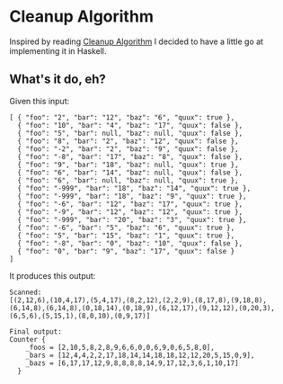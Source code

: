 # Cleanup Algorithm

Inspired by reading [Cleanup Algorithm](http://joneshf.github.io/programming/2015/10/04/Cleanup-Algorithm.html) I decided to have a little go at implementing it in Haskell.

## What's it do, eh?

Given this input:

```
[ { "foo": "2", "bar": "12", "baz": "6", "quux": true },
  { "foo": "10", "bar": "4", "baz": "17", "quux": false },
  { "foo": "5", "bar": null, "baz": null, "quux": false },
  { "foo": "8", "bar": "2", "baz": "12", "quux": false },
  { "foo": "-2", "bar": "2", "baz": "9", "quux": false },
  { "foo": "-8", "bar": "17", "baz": "8", "quux": false },
  { "foo": "9", "bar": "18", "baz": null, "quux": true },
  { "foo": "6", "bar": "14", "baz": null, "quux": false },
  { "foo": "6", "bar": null, "baz": null, "quux": true },
  { "foo": "-999", "bar": "18", "baz": "14", "quux": true },
  { "foo": "-999", "bar": "18", "baz": "9", "quux": true },
  { "foo": "-6", "bar": "12", "baz": "17", "quux": true },
  { "foo": "-9", "bar": "12", "baz": "12", "quux": true },
  { "foo": "-999", "bar": "20", "baz": "3", "quux": true },
  { "foo": "-6", "bar": "5", "baz": "6", "quux": true },
  { "foo": "5", "bar": "15", "baz": "1", "quux": true },
  { "foo": "-8", "bar": "0", "baz": "10", "quux": false },
  { "foo": "0", "bar": "9", "baz": "17", "quux": false }
]

```

It produces this output:

```
Scanned:
[(2,12,6),(10,4,17),(5,4,17),(8,2,12),(2,2,9),(8,17,8),(9,18,8),(6,14,8),(6,14,8),(0,18,14),(0,18,9),(6,12,17),(9,12,12),(0,20,3),(6,5,6),(5,15,1),(8,0,10),(0,9,17)]

Final output:
Counter {
    _foos = [2,10,5,8,2,8,9,6,6,0,0,6,9,0,6,5,8,0],
    _bars = [12,4,4,2,2,17,18,14,14,18,18,12,12,20,5,15,0,9],
    _bazs = [6,17,17,12,9,8,8,8,8,14,9,17,12,3,6,1,10,17]
  }
```
